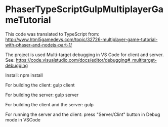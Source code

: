 # PhaserTypeScriptGulpMultiplayerGameTutorial
This code was translated to TypeScript from: http://www.html5gamedevs.com/topic/32726-multiplayer-game-tutorial-with-phaser-and-nodejs-part-1/

The project is used Multi-target debugging in VS Code for client and server. See: https://code.visualstudio.com/docs/editor/debugging#_multitarget-debugging

Install:
npm install

For building the client: gulp client

For building the server: gulp server

For building the client and the server: gulp

For running the server and the client: press "Server/Clint" button in Debug mode in VSCode